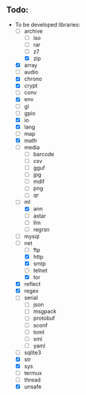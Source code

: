 Todo:
---

- To be developed libraries:
    - [ ] archive
        - [ ] iso
        - [ ] rar
        - [ ] z7
        - [x] zip
    - [x] array
    - [ ] audio
    - [x] chrono
    - [x] crypt
    - [ ] conv
    - [x] env
    - [ ] gl
    - [ ] gpio
    - [x] io
    - [x] lang
    - [ ] map
    - [x] math
    - [ ] media
        - [ ] barcode
        - [ ] csv
        - [ ] gguf
        - [ ] jpg
        - [ ] mdif
        - [ ] png
        - [ ] qr
    - [ ] ml
        - [x] ann
        - [ ] astar
        - [ ] llm
        - [ ] regrsn
    - [ ] mysql
    - [ ] net
        - [ ] ftp
        - [x] http
        - [x] smtp
        - [ ] telnet
        - [x] tor
    - [x] reflect
    - [x] regex
    - [ ] serial
        - [ ] json
        - [ ] msgpack
        - [ ] protobuf
        - [ ] sconf
        - [ ] toml
        - [ ] xml
        - [ ] yaml
    - [ ] sqlite3
    - [x] str
    - [x] sys
    - [ ] termux
    - [ ] thread
    - [x] unsafe
